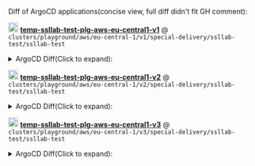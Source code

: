 

Diff of ArgoCD applications(concise view, full diff didn't fit GH comment):




<img src="https://argo-cd.readthedocs.io/en/stable/assets/favicon.png" width="20"/> **[temp-ssllab-test-plg-aws-eu-central1-v1](https://argocd-lab.example.com/applications/temp-ssllab-test-plg-aws-eu-central1-v1)** @ `clusters/playground/aws/eu-central-1/v1/special-delivery/ssllab-test/ssllab-test`





<details><summary>ArgoCD Diff(Click to expand):</summary>

```diff

/Service/ssllabs-exporter
/Deployment/ssllabs-exporter
```

</details>



<img src="https://argo-cd.readthedocs.io/en/stable/assets/favicon.png" width="20"/> **[temp-ssllab-test-plg-aws-eu-central1-v2](https://argocd-lab.example.com/applications/temp-ssllab-test-plg-aws-eu-central1-v1)** @ `clusters/playground/aws/eu-central-1/v2/special-delivery/ssllab-test/ssllab-test`





<details><summary>ArgoCD Diff(Click to expand):</summary>

```diff

/Service/ssllabs-exporter
/Deployment/ssllabs-exporter
```

</details>



<img src="https://argo-cd.readthedocs.io/en/stable/assets/favicon.png" width="20"/> **[temp-ssllab-test-plg-aws-eu-central1-v3](https://argocd-lab.example.com/applications/temp-ssllab-test-plg-aws-eu-central1-v1)** @ `clusters/playground/aws/eu-central-1/v3/special-delivery/ssllab-test/ssllab-test`





<details><summary>ArgoCD Diff(Click to expand):</summary>

```diff

/Service/ssllabs-exporter
/Deployment/ssllabs-exporter
```

</details>